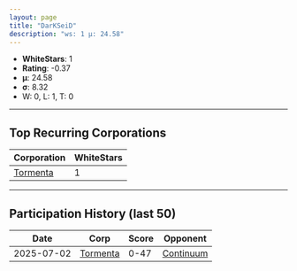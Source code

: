 ```yaml
---
layout: page
title: "DarKSeiD"
description: "ws: 1 μ: 24.58"
---
```

- **WhiteStars**: 1
- **Rating**: -0.37
- **μ**: 24.58  
- **σ**: 8.32
- W: 0, L: 1, T: 0

---

## Top Recurring Corporations

| Corporation | WhiteStars |
| --- | --- |
| [Tormenta](https://ws.tsl.rocks/corp/537807f41149f54b040d4f2bc983c7f1fbfa2242ec5566371330e4996e33a195/) | 1 |

---

## Participation History (last 50)

| Date | Corp | Score | Opponent |
| --- | --- | --- | --- |
| 2025-07-02 | [Tormenta](https://ws.tsl.rocks/corp/537807f41149f54b040d4f2bc983c7f1fbfa2242ec5566371330e4996e33a195/) | 0-47 | [Continuum](https://ws.tsl.rocks/corp/ea5fb17c8fcf67a15bd5a194549206adba2279a79973a34bcfd0abb1e3cf9107/) |